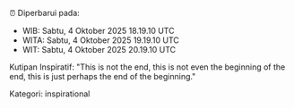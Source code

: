 ⏰ Diperbarui pada:
- WIB: Sabtu, 4 Oktober 2025 18.19.10 UTC
- WITA: Sabtu, 4 Oktober 2025 19.19.10 UTC
- WIT: Sabtu, 4 Oktober 2025 20.19.10 UTC

Kutipan Inspiratif:
"This is not the end, this is not even the beginning of the end, this is just perhaps the end of the beginning."


Kategori: inspirational

